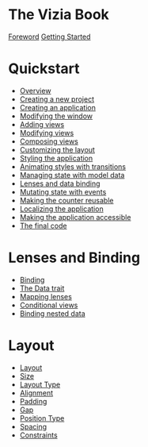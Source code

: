 # The Vizia Book

[Foreword](foreword.md)
[Getting Started](getting_started.md)

# Quickstart
- [Overview](./quickstart/overview.md)
- [Creating a new project](./quickstart/setup.md)
- [Creating an application](./quickstart/application.md)
- [Modifying the window](./quickstart/window_modifiers.md)
- [Adding views](./quickstart/view.md)
- [Modifying views](./quickstart/modifiers.md)
- [Composing views](./quickstart/composing_views.md)
- [Customizing the layout](./quickstart/layout.md)
- [Styling the application](./quickstart/styling.md)
- [Animating styles with transitions](./quickstart/transitions.md)
- [Managing state with model data](./quickstart/model_data.md)
- [Lenses and data binding](./quickstart/binding.md)
- [Mutating state with events](./quickstart/events.md)
- [Making the counter reusable](./quickstart/components.md)
- [Localizing the application](./quickstart/localization.md)
- [Making the application accessible](./quickstart/accessibility.md)
- [The final code](./quickstart/final_code.md)

<!-- # Application and Windows
- [Application](./basic/application/application.md)
- [Windows](./basic/application/window.md)
- [Window Modifiers](./basic/application/window_modifiers.md) -->

<!-- # Managing Resources
- [Fonts](./basic/resources/fonts.md)
- [Icons](./basic/resources/icons.md)
- [Images](./basic/resources/images.md)
- [Translations](./basic/resources/translations.md)
- [Stylesheets](./basic/resources/stylesheets.md) -->

<!-- # Application Data
- [Models](./basic/models/models.md)
- [Environment](./basic/models/environment.md) -->

<!-- # Adding Views
- [Views](./basic/views/views.md)
- [Modifiers](./basic/views/modifiers.md) -->

# Lenses and Binding
- [Binding](./basic/binding/binding.md)
- [The Data trait](./basic/binding/data.md)
- [Mapping lenses](./basic/binding/lens_map.md)
- [Conditional views](./basic/binding/conditional_views.md)
- [Binding nested data](./basic/binding/nested_data.md)

<!-- # Events
- [Events](./basic/events/events.md) -->

<!-- # Styling
- [Stylesheets](./basic/styling/styling.md)
- [Selectors](./basic/styling/selectors.md)
- [Properties](./basic/styling/style_properties.md)
- [Transitions](./basic/styling/transitions.md)
- [Layer](./basic/styling/layer.md)
- [Background](./basic/styling/background.md)
- [Border](./basic/styling/border.md)
- [Corners](./basic/styling/corner.md)
- [Effects](./basic/styling/effects.md)
- [Outline](./basic/styling/outline.md)
- [Text](./basic/styling/text.md)
- [Transform](./basic/styling/transform.md)
- [Other](./basic/styling/other.md) -->

# Layout
- [Layout](./basic/layout/layout.md)
- [Size](./basic/layout/size.md)
- [Layout Type](./basic/layout/layout_type.md)
- [Alignment](./basic/layout/alignment.md)
- [Padding](./basic/layout/padding.md)
- [Gap](./basic/layout/gap.md)
- [Position Type](./basic/layout/position_type.md)
- [Spacing](./basic/layout/spacing.md)
- [Constraints](./basic/layout/constraints.md)



<!-- # Animations -->

<!-- # Custom Views
- [Custom Drawing]() -->

<!-- # Localization
- [Localization](./basic/localization/localization.md)
- [Setting the locale](./basic/localization/locale.md)
- [Translating text](./basic/localization/translation.md)
- [Localizing views](./basic/localization/localizing_views.md) -->

<!-- # Accessibility -->


<!-- # Bundling
- [Decreasing Binary Size](./basic/bundling/binary_size.md)
- [Removing the shell on Windows](./basic/bundling/windows_shell.md) -->
